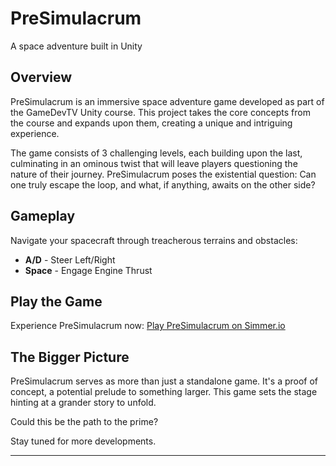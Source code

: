 # PreSimulacrum

A space adventure built in Unity

## Overview

PreSimulacrum is an immersive space adventure game developed as part of the GameDevTV Unity course. This project takes the core concepts from the course and expands upon them, creating a unique and intriguing experience.

The game consists of 3 challenging levels, each building upon the last, culminating in an ominous twist that will leave players questioning the nature of their journey. PreSimulacrum poses the existential question: Can one truly escape the loop, and what, if anything, awaits on the other side?

## Gameplay

Navigate your spacecraft through treacherous terrains and obstacles:

- **A/D** - Steer Left/Right
- **Space** - Engage Engine Thrust

## Play the Game

Experience PreSimulacrum now:
[Play PreSimulacrum on Simmer.io](https://simmer.io/@lordviet/presimulacrum)

## The Bigger Picture

PreSimulacrum serves as more than just a standalone game. It's a proof of concept, a potential prelude to something larger. This game sets the stage hinting at a grander story to unfold.

Could this be the path to the prime?

Stay tuned for more developments.

---
